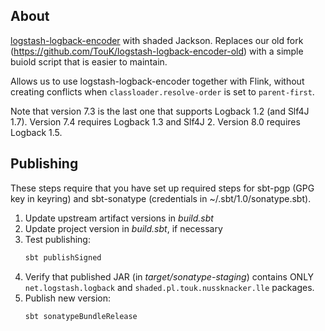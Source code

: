 ## About

[logstash-logback-encoder](https://github.com/logfellow/logstash-logback-encoder) with shaded Jackson.
Replaces our old fork (<https://github.com/TouK/logstash-logback-encoder-old>) with a simple buiold script that is easier to maintain.

Allows us to use logstash-logback-encoder together with Flink, without creating conflicts when `classloader.resolve-order` is set to `parent-first`.

Note that version 7.3 is the last one that supports Logback 1.2 (and Slf4J 1.7).
Version 7.4 requires Logback 1.3 and Slf4J 2.
Version 8.0 requires Logback 1.5.

## Publishing

These steps require that you have set up required steps for sbt-pgp (GPG key in keyring) and sbt-sonatype (credentials in ~/.sbt/1.0/sonatype.sbt).

1. Update upstream artifact versions in _build.sbt_
2. Update project version in _build.sbt_, if necessary
3. Test publishing:
   ```sh
   sbt publishSigned
   ```
4. Verify that published JAR (in _target/sonatype-staging_) contains ONLY `net.logstash.logback` and `shaded.pl.touk.nussknacker.lle` packages.
5. Publish new version:
   ```sh
   sbt sonatypeBundleRelease
   ```
